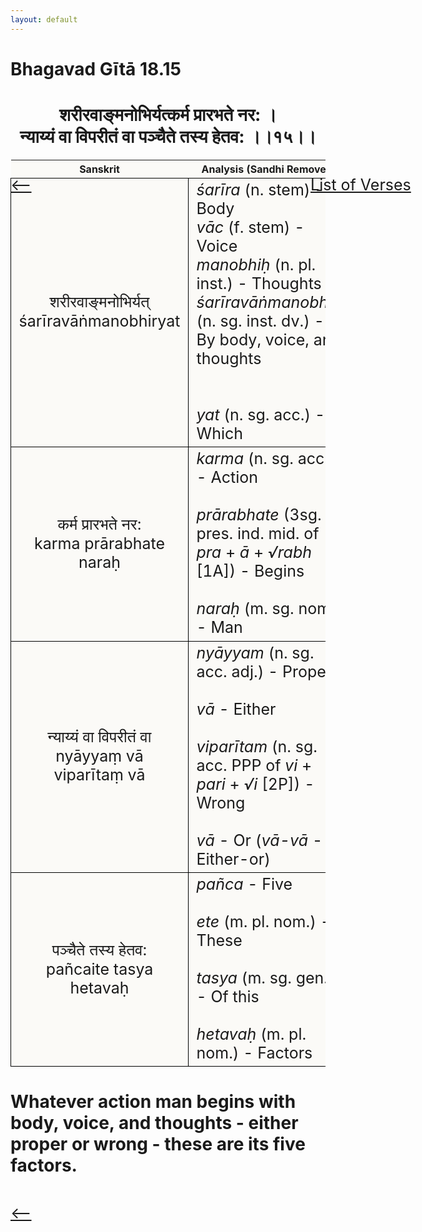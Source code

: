 ```yaml
---
layout: default
---
```

<!---
Text can be **bold**, _italic_, or ~~strikethrough~~.

[Link to another page](./another-page.html)

There should be whitespace between paragraphs.

There should be whitespace between paragraphs. We recommend including a README, or a file with information about your project.
--->

# Bhagavad Gītā 18.15

<style>
table {
  border-collapse: collapse;
  border-style: hidden;
}
th {
  background: #FBFAF7;
}
td {
  font-size: 25px;
  background: #FBFAF7;
  border: 1px solid black;
}
div.move {
  font-size: 25px;
}
</style>

<h1 style="text-align:center">
शरीरवाङ्मनोभिर्यत्कर्म प्रारभते नर: । <br>
न्याय्यं वा विपरीतं वा पञ्चैते तस्य हेतव: ।।१५।।
</h1>
<div class="move" style="position:relative;min-width:960px">
 <p style="position: absolute;left:480px;top:0"><a href="./ch18.html">List of Verses</a></p>
</div>
<div class="move" style="position:relative;min-width:960px">
 <p style="position: absolute;left:0;top:0"><a href="./v18-14.html">⟵</a></p>
</div>
<div class="move" style="position:relative;min-width:960px">
 <p style="position: absolute;right:0;top:0"><a href="./v18-16.html">⟶</a></p>
</div>

| Sanskrit | Analysis (Sandhi Removed) |
|:-:|-|
| शरीरवाङ्मनोभिर्यत्<br>śarīravāṅmanobhiryat | <em>śarīra</em> (n. stem) - Body <br><em>vāc</em> (f. stem) - Voice<br><em>manobhiḥ</em> (n. pl. inst.) - Thoughts <br><em>śarīravāṅmanobhiḥ</em> (n. sg. inst. dv.) - By body, voice, and thoughts<br><br><br><em>yat</em> (n. sg. acc.) - Which |
| कर्म प्रारभते नर:<br>karma prārabhate naraḥ | <em>karma</em> (n. sg. acc.) - Action<br><br><em>prārabhate</em> (3sg. pres. ind. mid. of <em>pra</em> + <em>ā</em> + <em>√rabh</em> [1A]) - Begins<br><br><em>naraḥ</em> (m. sg. nom.) - Man |
| न्याय्यं वा विपरीतं वा<br>nyāyyaṃ vā viparītaṃ vā | <em>nyāyyam</em> (n. sg. acc. adj.) - Proper<br><br><em>vā</em> - Either<br><br><em>viparītam</em> (n. sg. acc. PPP of <em>vi</em> + <em>pari</em> + <em>√i</em> [2P]) - Wrong<br><br><em>vā</em> - Or (<em>vā-vā</em> - Either-or) |
|  पञ्चैते तस्य हेतव:<br>pañcaite tasya hetavaḥ | <em>pañca</em> - Five<br><br><em>ete</em> (m. pl. nom.) - These<br><br><em>tasya</em> (m. sg. gen.) - Of this<br><br><em>hetavaḥ</em> (m. pl. nom.) - Factors |

<h1>
Whatever action man begins with body, voice, and thoughts - either proper or wrong -
these are its five factors.
</h1>
<div class="move" style="position:relative;min-width:960px">
 <p style="position: absolute;left:0;top:0"><a href="./v18-14.html">⟵</a></p>
</div>
<div class="move" style="position:relative;min-width:960px">
 <p style="position: absolute;right:0;top:0"><a href="./v18-16.html">⟶</a></p>
</div>
